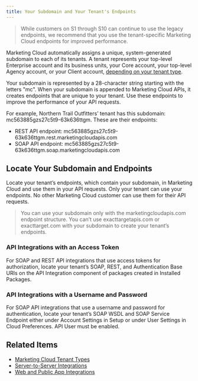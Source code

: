 ```yaml
---
title: Your Subdomain and Your Tenant's Endpoints
---
```


> While customers on S1 through S10 can continue to use the legacy endpoints, we recommend that you use the tenant-specific Marketing Cloud endpoints for improved performance.

Marketing Cloud automatically assigns a unique, system-generated subdomain to each of its tenants. A tenant represents your top-level Enterprise account and its business units, your Core account, your top-level Agency account, or your Client account, [depending on your tenant type](https://help.salesforce.com/articleView?id=mc_overview_tenant_types.htm&type=5).

Your subdomain is represented by a 28-character string starting with the letters "mc". When your subdomain is appended to Marketing Cloud APIs, it creates endpoints that are unique to your tenant. Use these endpoints to improve the performance of your API requests.

For example, Northern Trail Outfitters’ tenant has this subdomain: mc563885gzs27c5t9-63k636ttgm. These are their endpoints:
* REST API endpoint: mc563885gzs27c5t9-63k636ttgm.rest.marketingcloudapis.com
* SOAP API endpoint: mc563885gzs27c5t9-63k636ttgm.soap.marketingcloudapis.com

## Locate Your Subdomain and Endpoints
Locate your tenant’s endpoints, which contain your subdomain, in Marketing Cloud and use them in your API requests. Only your tenant can use your endpoints. No other Marketing Cloud customer can use them for their API requests.

> You can use your subdomain only with the marketingcloudapis.com endpoint structure. You can’t use exacttargetapis.com or exacttarget.com with your subdomain to create your tenant’s endpoints.

### API Integrations with an Access Token
For SOAP and REST API integrations that use access tokens for authorization, locate your tenant’s SOAP, REST, and Authentication Base URIs on the API Integration component of packages created in Installed Packages.

### API Integrations with a Username and Password
For SOAP API integrations that use a username and password for authentication, locate your tenant’s SOAP WSDL and SOAP Service Endpoint either under Account Settings in Setup or under User Settings in Cloud Preferences. API User must be enabled.

## Related Items
* [Marketing Cloud Tenant Types](https://help.salesforce.com/articleView?id=mc_overview_tenant_types.htm&type=5)
* [Server-to-Server Integrations](https://developer.salesforce.com/docs/atlas.en-us.mc-app-development.meta/mc-app-development/integration-s2s-client-credentials.htm)
* [Web and Public App Integrations](https://developer.salesforce.com/docs/atlas.en-us.mc-app-development.meta/mc-app-development/integration-app-auth-code.htm)
